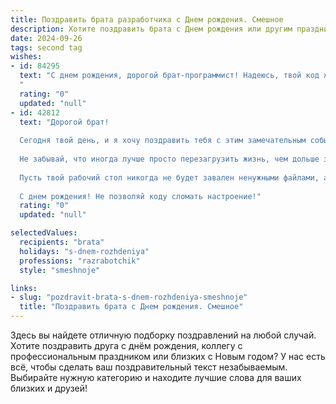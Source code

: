 ```yaml
---
title: Поздравить брата разработчика c Днем рождения. Смешное
description: Хотите поздравить брата c Днем рождения или другим праздником? Наш ИИ создаст незабываемое поздравление, а вы обязательно выделитесь среди других.  
date: 2024-09-26
tags: second tag
wishes:
- id: 84295
  text: "С днем рождения, дорогой брат-программист! Надеюсь, твой код жизни сегодня будет без багов, а дебаггер — это только я,  подшучивающий над твоими  вечными недосыпами! Желаю тебе океан кофе, терабайты счастья и гигабиты здоровья!  Пусть все твои проекты будут успешными, а  баги — только мелкие и легко исправляемые (в отличие от твоих шуток).  С праздником!
  "
  rating: "0"
  updated: "null"
- id: 42812
  text: "Дорогой брат!
  
  Сегодня твой день, и я хочу поздравить тебя с этим замечательным событием! Желаю, чтобы все баги обходили тебя стороной, а код компилировался с первой попытки! Пусть твои идеи всегда палятся в топе, а зарплата растет, как число твоих невыполнимых задач!
  
  Не забывай, что иногда лучше просто перезагрузить жизнь, чем дольше загружать ошибки. А мы всегда на связи, чтобы дебажить твои дни и добавлять в них парочку веселых функций!
  
  Пусть твой рабочий стол никогда не будет завален ненужными файлами, а любимые игры запускаются без тормозов! Желаю креативного вдохновения и много радости в каждом новом проекте!
  
  С днем рождения! Не позволяй коду сломать настроение!"
  rating: "0"
  updated: "null"

selectedValues:
  recipients: "brata"
  holidays: "s-dnem-rozhdeniya"
  professions: "razrabotchik"
  style: "smeshnoje"

links:
- slug: "pozdravit-brata-s-dnem-rozhdeniya-smeshnoje"
  title: "Поздравить брата c Днем рождения. Смешное"
---
```


Здесь вы найдете отличную подборку поздравлений на любой случай.
Хотите поздравить друга с днём рождения, коллегу с профессиональным праздником или близких с Новым годом? У нас есть всё, чтобы сделать ваш поздравительный текст незабываемым. Выбирайте нужную категорию и находите лучшие слова для ваших близких и друзей!
